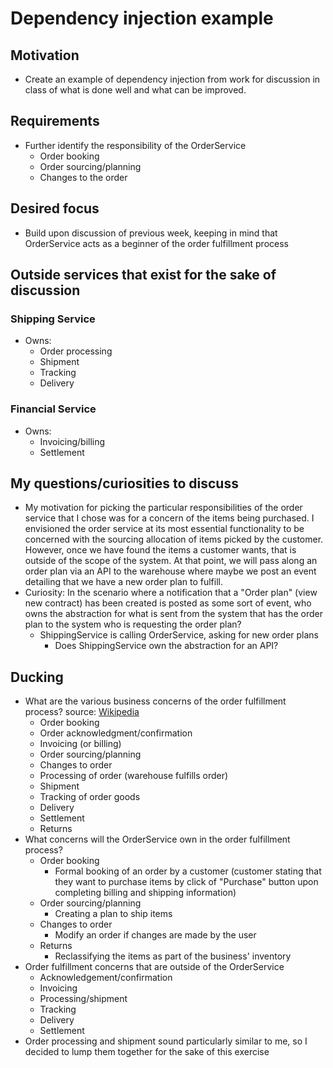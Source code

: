 # Dependency injection example

## Motivation
- Create an example of dependency injection from work for discussion in class of what is done well and what can be improved.

## Requirements
- Further identify the responsibility of the OrderService
    - Order booking
    - Order sourcing/planning
    - Changes to the order

## Desired focus
- Build upon discussion of previous week, keeping in mind that OrderService acts as a beginner of the order fulfillment process

## Outside services that exist for the sake of discussion
### Shipping Service
- Owns:
    - Order processing
    - Shipment
    - Tracking
    - Delivery
### Financial Service
- Owns:
    - Invoicing/billing
    - Settlement

## My questions/curiosities to discuss
- My motivation for picking the particular responsibilities of the order service that I chose was for a concern of the items being purchased. I envisioned the order service at its most essential functionality to be concerned with the sourcing allocation of items picked by the customer. However, once we have found the items a customer wants, that is outside of the scope of the system. At that point, we will pass along an order plan via an API to the warehouse where maybe we post an event detailing that we have a new order plan to fulfill.
- Curiosity: In the scenario where a notification that a "Order plan" (view new contract) has been created is posted as some sort of event, who owns the abstraction for what is sent from the system that has the order plan to the system who is requesting the order plan?
    - ShippingService is calling OrderService, asking for new order plans
        - Does ShippingService own the abstraction for an API?

## Ducking
- What are the various business concerns of the order fulfillment process? source: [Wikipedia](https://en.wikipedia.org/wiki/Order_fulfillment)
    - Order booking
    - Order acknowledgment/confirmation
    - Invoicing (or billing)
    - Order sourcing/planning
    - Changes to order
    - Processing of order (warehouse fulfills order)
    - Shipment
    - Tracking of order goods
    - Delivery
    - Settlement
    - Returns
- What concerns will the OrderService own in the order fulfillment process?
    - Order booking
        - Formal booking of an order by a customer (customer stating that they want to purchase items by click of "Purchase" button upon completing billing and shipping information)
    - Order sourcing/planning
        - Creating a plan to ship items
    - Changes to order
        - Modify an order if changes are made by the user
    - Returns
        - Reclassifying the items as part of the business' inventory
- Order fulfillment concerns that are outside of the OrderService
    - Acknowledgement/confirmation
    - Invoicing
    - Processing/shipment
    - Tracking
    - Delivery
    - Settlement
- Order processing and shipment sound particularly similar to me, so I decided to lump them together for the sake of this exercise